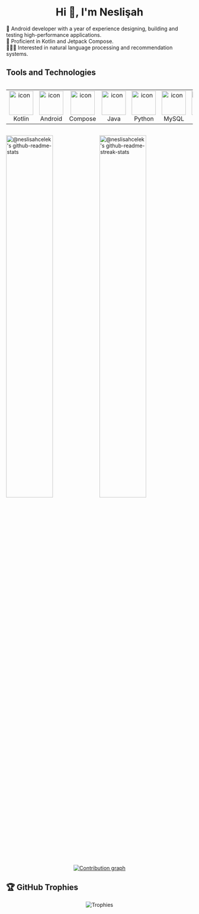 <h1 align="center">Hi 👋, I'm Neslişah</h1>

🔭 Android developer with a year of experience designing, building and testing high-performance applications.<br/>
🌱 Proficient in Kotlin and Jetpack Compose.<br/>
👩🏽‍💻 Interested in natural language processing and recommendation systems.</br>

<p align="center">

## Tools and Technologies
<div style="display: flex; align-items: flex-start; align: center">
<table align="center">
  <tr>
     <td align="center" width="96">
        <img src="https://cdn.jsdelivr.net/gh/devicons/devicon@latest/icons/kotlin/kotlin-original.svg" alt="icon" width="65" height="65" />
      <br>Kotlin
    </td>
    <td align="center" width="96">
        <img src="https://cdn.jsdelivr.net/gh/devicons/devicon@latest/icons/android/android-plain.svg" alt="icon" width="65" height="65" />
      <br>Android
    </td>
        <td align="center" width="96">
        <img src="https://cdn.jsdelivr.net/gh/devicons/devicon@latest/icons/jetpackcompose/jetpackcompose-original.svg" alt="icon" width="65" height="65" />
      <br>Compose
    </td>
    </td>
      <td align="center" width="96">
        <img src= "https://techstack-generator.vercel.app/java-icon.svg" alt="icon" width="65" height="65" />
      <br>Java
    </td>
    <td align="center" width="96">
      <a href="#macropower-tech">
        <img src="https://techstack-generator.vercel.app/python-icon.svg" alt="icon" width="65" height="65" />
      </a>
      <br>Python
    </td>
      <td align="center" width="96">
        <img src="https://techstack-generator.vercel.app/mysql-icon.svg" alt="icon" width="65" height="65" />
      <br>MySQL
    </td>
    <td align="center" width="96">
        <img src="https://cdn.jsdelivr.net/gh/devicons/devicon@latest/icons/c/c-original.svg" alt="icon" width="65" height="65" />
      <br>C
    </td>
    <td align="center" width="96">
        <img src="https://cdn.jsdelivr.net/gh/devicons/devicon@latest/icons/jira/jira-original.svg" alt="icon" width="65" height="65" />
      <br>Jira
    </td>
    <td align="center" width="96">
        <img src="https://cdn.jsdelivr.net/gh/devicons/devicon@latest/icons/junit/junit-original.svg" alt="icon" width="65" height="65" />
      <br>JUnit
    </td>
  </tr>
  
</table>
<br><br>
</div>

<p align="center">

<a href="https://github.com/neslisahcelek?tab=repositories"><img src="https://github-readme-stats-one-bice.vercel.app/api?username=neslisahcelek&theme=gotham&show_icons=true&count_private=true&hide_border=false&role=OWNER,ORGANIZATION_MEMBER,COLLABORATOR"  width="50%" alt="@neslisahcelek's github-readme-stats"/></a><a href="https://github.com/neslisahcelek?tab=stars"><img src="https://github-readme-streak-stats.herokuapp.com?user=neslisahcelek&theme=gotham&hide_border=false&date_format=M%20j%5B%2C%20Y%5D"  width="50%" alt="@neslisahcelek's github-readme-streak-stats"/></a>
</p>
<p align="center">
    <a href="graph">
        <img src="https://github-readme-activity-graph.vercel.app/graph?username=neslisahcelek&theme=react-dark&hide_border=true&hide_title=false&area=true&custom_title=Total%20Contribution%20Graph" alt="Contribution graph">
    </a>
</p>

</td></tr></table>  

## 🏆 GitHub Trophies
<div align="center">
  <img src="https://github-profile-trophy.vercel.app/?username=neslisahcelek&theme=discord&no-frame=true&no-bg=true&margin-w=15" alt="Trophies">
</div>

